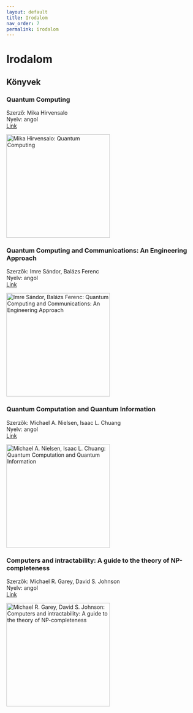 ```yaml
---
layout: default
title: Irodalom
nav_order: 7
permalink: irodalom
---
```


# Irodalom

## Könyvek

### Quantum Computing

Szerző: Mika Hirvensalo  
Nyelv: angol  
[Link](https://link.springer.com/book/10.1007/978-3-662-09636-9)

<img
  alt="Mika Hirvensalo: Quantum Computing"
  src="https://media.springernature.com/w306/springer-static/cover-hires/book/978-3-662-09636-9"
  width="270px"
  />

### Quantum Computing and Communications: An Engineering Approach

Szerzők: Imre Sándor, Balázs Ferenc  
Nyelv: angol  
[Link](https://www.wiley.com/en-us/Quantum+Computing+and+Communications%3A+An+Engineering+Approach-p-9780470869024)

<img
  alt="Imre Sándor, Balázs Ferenc: Quantum Computing and Communications: An Engineering Approach"
  src="https://media.wiley.com/product_data/coverImage300/2X/04708690/047086902X.jpg"
  width="270px"
  />

### Quantum Computation and Quantum Information

Szerzők: Michael A. Nielsen, Isaac L. Chuang  
Nyelv: angol  
[Link](https://www.cambridge.org/highereducation/books/quantum-computation-and-quantum-information/01E10196D0A682A6AEFFEA52D53BE9AE)

<img
  alt="Michael A. Nielsen, Isaac L. Chuang: Quantum Computation and Quantum Information"
  src="https://images-na.ssl-images-amazon.com/images/I/71zJlN985cL.jpg"
  width="270px"
  />

### Computers and intractability: A guide to the theory of NP-completeness

Szerzők: Michael R. Garey, David S. Johnson  
Nyelv: angol  
[Link](https://www.amazon.com/Computers-intractability-NP-completeness-mathematical-sciences-dp-0716710447/dp/0716710447/)

<img
  alt="Michael R. Garey, David S. Johnson: Computers and intractability: A guide to the theory of NP-completeness"
  src="https://images-na.ssl-images-amazon.com/images/I/41ifUsuht4L._SX331_BO1,204,203,200_.jpg"
  width="270px"
  />
